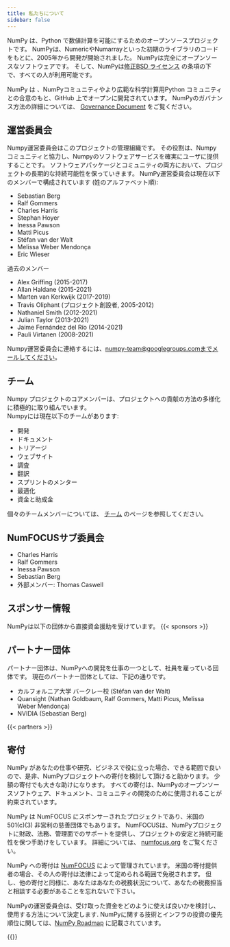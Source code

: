 ```yaml
---
title: 私たちについて
sidebar: false
---
```


NumPy は、Python で数値計算を可能にするためのオープンソースプロジェクトです。 NumPyは、NumericやNumarrayといった初期のライブラリのコードをもとに、2005年から開発が開始されました。 NumPyは完全にオープンソースなソフトウェアです。 そして、NumPyは[修正BSD ライセンス](https://github.com/numpy/numpy/blob/main/LICENSE.txt) の条項の下で、すべての人が利用可能です。

NumPy は 、NumPyコミュニティやより広範な科学計算用Python コミュニティとの合意のもと、GitHub 上でオープンに開発されています。 NumPyのガバナンス方法の詳細については、 [Governance Document](https://www.numpy.org/devdocs/dev/governance/index.html) をご覧ください。


## 運営委員会

Numpy運営委員会はこのプロジェクトの管理組織です。 その役割は、Numpy コミュニティと協力し、Numpyのソフトウェアサービスを確実にユーザに提供することです。 ソフトウェアパッケージとコミュニティの両方において、プロジェクトの長期的な持続可能性を保っていきます。 NumPy運営委員会は現在以下のメンバーで構成されています (姓のアルファベット順):

- Sebastian Berg
- Ralf Gommers
- Charles Harris
- Stephan Hoyer
- Inessa Pawson
- Matti Picus
- Stéfan van der Walt
- Melissa Weber Mendonça
- Eric Wieser

過去のメンバー

- Alex Griffing (2015-2017)
- Allan Haldane (2015-2021)
- Marten van Kerkwijk (2017-2019)
- Travis Oliphant (プロジェクト創設者, 2005-2012)
- Nathaniel Smith (2012-2021)
- Julian Taylor (2013-2021)
- Jaime Fernández del Río (2014-2021)
- Pauli Virtanen (2008-2021)

Numpy運営委員会に連絡するには、numpy-team@googlegroups.comまでメールしてください。

## チーム

Numpy プロジェクトのコアメンバーは、プロジェクトへの貢献の方法の多様化に積極的に取り組んでいます。<br> Numpyには現在以下のチームがあります:

- 開発
- ドキュメント
- トリアージ
- ウェブサイト
- 調査
- 翻訳
- スプリントのメンター
- 最適化
- 資金と助成金

個々のチームメンバーについては、 [チーム](teams/) のページを参照してください。

## NumFOCUSサブ委員会

- Charles Harris
- Ralf Gommers
- Inessa Pawson
- Sebastian Berg
- 外部メンバー: Thomas Caswell

## スポンサー情報

NumPyは以下の団体から直接資金援助を受けています。
{{< sponsors >}}


## パートナー団体

パートナー団体は、NumPyへの開発を仕事の一つとして、社員を雇っている団体です。 現在のパートナー団体としては、下記の通りです。

- カルフォルニア大学 バークレー校 (Stéfan van der Walt)
- Quansight (Nathan Goldbaum, Ralf Gommers, Matti Picus, Melissa Weber Mendonça)
- NVIDIA (Sebastian Berg)

{{< partners >}}


## 寄付

NumPy があなたの仕事や研究、ビジネスで役に立った場合、できる範囲で良いので、是非、NumPyプロジェクトへの寄付を検討して頂けると助かります。 少額の寄付でも大きな助けになります。 すべての寄付は、NumPyのオープンソースソフトウェア、ドキュメント、コミュニティの開発のために使用されることが約束されています。

NumPy は NumFOCUS にスポンサーされたプロジェクトであり、米国の 501(c)(3) 非営利の慈善団体でもあります。 NumFOCUSは、NumPyプロジェクトに財政、法務、管理面でのサポートを提供し、プロジェクトの安定と持続可能性を保つ手助けをしています。 詳細については、 [numfocus.org](https://numfocus.org) をご覧ください。

NumPy への寄付は [NumFOCUS](https://numfocus.org) によって管理されています。 米国の寄付提供者の場合、その人の寄付は法律によって定められる範囲で免税されます。 但し、他の寄付と同様に、あなたはあなたの税務状況について、あなたの税務担当と相談する必要があることを忘れないで下さい。

NumPyの運営委員会は、受け取った資金をどのように使えば良いかを検討し、使用する方法について決定します. NumPyに関する技術とインフラの投資の優先順位に関しては、[NumPy Roadmap](https://www.numpy.org/neps/index.html#roadmap) に記載されています。

{{<opencollective>}}

